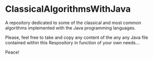 # ClassicalAlgorithmsWithJava
A repository dedicated to some of the classical and most common algorithms implemented with the Java programming  languages.

Please, feel free to take and copy any content of the any any Java file contained within this Respository in function of your own needs...

Peace!
